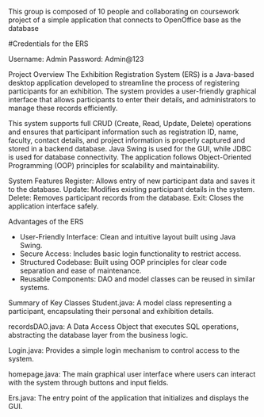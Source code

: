 This group is composed of 10 people and collaborating on coursework project of a simple application that connects to OpenOffice base as the database

#Credentials for the ERS

Username: Admin Password: Admin@123

Project Overview
The Exhibition Registration System (ERS) is a Java-based desktop application developed to streamline the process of registering participants for an exhibition. The system provides a user-friendly graphical interface that allows participants to enter their details, and administrators to manage these records efficiently.

This system supports full CRUD (Create, Read, Update, Delete) operations and ensures that participant information such as registration ID, name, faculty, contact details, and project information is properly captured and stored in a backend database. Java Swing is used for the GUI, while JDBC is used for database connectivity. The application follows Object-Oriented Programming (OOP) principles for scalability and maintainability.

System Features
Register: Allows entry of new participant data and saves it to the database.
Update: Modifies existing participant details in the system.
Delete: Removes participant records from the database.
Exit: Closes the application interface safely.

Advantages of the ERS
* User-Friendly Interface: Clean and intuitive layout built using Java Swing.
* Secure Access: Includes basic login functionality to restrict access.
* Structured Codebase: Built using OOP principles for clear code separation and ease of maintenance.
* Reusable Components: DAO and model classes can be reused in similar systems.

Summary of Key Classes
Student.java: A model class representing a participant, encapsulating their personal and exhibition details.

recordsDAO.java: A Data Access Object that executes SQL operations, abstracting the database layer from the business logic.

Login.java: Provides a simple login mechanism to control access to the system.

homepage.java: The main graphical user interface where users can interact with the system through buttons and input fields.

Ers.java: The entry point of the application that initializes and displays the GUI.